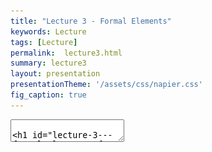 ```yaml
---
title: "Lecture 3 - Formal Elements"
keywords: Lecture
tags: [Lecture]
permalink:  lecture3.html
summary: lecture3
layout: presentation
presentationTheme: '/assets/css/napier.css' 
fig_caption: true
---
```

<section data-markdown data-separator="^\n---\n$" data-separator-vertical="^\n--\n$">
<textarea data-template>

# Lecture 3 - Formal Elements of Games
### SET09121 - Games Engineering

<br><br>
Babis Koniaris
<br>


School of Computing. Edinburgh Napier University


---

# Recommended Reading

Game Design Workshop. 3rd Edition. Fullerton (2014).

- Read Chapter 3 on Formal Elements.

- Physical books in the library & a digital copy through Safari
![GameDesignWorkshopBook](assets/images/gdw_book.jpg)


---

# What are the Formal Elements of Games?

- Fullerton defines eight elements.
 -  Players
 -  Objectives
 -  Procedures
 -  Rules
 -  Resources
 -  Conflict
 -  Boundaries
 -  Outcome

- The Formal Elements help us define games from a design perspective
- ** We can also use these elements to scope the technical features**


---

<!-- .slide: data-background="assets/images/players.jpg" style="background-color: rgba(0, 0, 0, 0.5); color: white; text-align: left; strong { color : #CC002A ;}" -->

- **Players**
- Objectives
- Procedures
- Rules
- Resources
- Conflict
- Boundaries
- Outcome


---

# Players: who plays and why?

- Games are designed for the players.
    - You must consider your game genre and target audience.
- A game should start with an invitation to play. You want to entice the player.
    - Cinemas dim their lights. <!-- .element: class="fragment" -->
    - A book uses a cover. <!-- .element: class="fragment" -->
    - A game has a title screen or introduction video. <!-- .element: class="fragment" -->
- What about the games you play? What made you buy them? <!-- .element: class="fragment" -->


---

# Social Games

- What about a game in an exhibit space? Where is the invitation?

- What happens if people join in without invitation?

- Any examples from games you play?

---

# Player Interaction Patterns

- A **Player Interaction Pattern** helps us define how players play the games.
- There are seven key types: <!-- .element: class="fragment" -->
    - Single-player versus the game. <!-- .element: class="fragment" -->
    - Multiple individual players versus the game. <!-- .element: class="fragment" -->
    - Player versus player. <!-- .element: class="fragment" -->
    - Unilateral competition. <!-- .element: class="fragment" -->
    - Multilateral competition. <!-- .element: class="fragment" -->
    - Cooperative play. <!-- .element: class="fragment" -->
    - Team competition. <!-- .element: class="fragment" -->

---

# Single-player versus the game

- A single player competes against the game system.

![SinglePlayerVersusGame](assets/images/SinglePlayerVersusGame.png)

---

# Multiple individual players versus the game

- Multiple players competes against the game system.
- They do not compete against each other and the action is not directed at other players.

![MultipleIndividualsVsGame](assets/images/MultipleIndividualsVsGame.png)

---

# Player versus player

- Two players directly compete.
- Inside games, the term "Player versus Player" might be used differently.

![PlayerVsPlayer](assets/images/PlayerVsPlayer.png) 

---

# Unilateral competition

- Two or more players compete against one single player.

![UnilateralCompetition](assets/images/UnilateralCompetition.png)

---

# Multilateral competition

- Three or more players compete against each other.

![MultilateralCompetition](assets/images/MultilateralCompetition.png)

---

# Cooperative play.

- Two or more players cooperate against the game system.

![CooperativePlay](assets/images/CooperativePlay.png)

---

# Team competition.

- Two or more groups compete against each other.

![TeamCompetition](assets/images/TeamCompetition.png)

---

# Guess the Interaction Pattern

![image](assets/images/witcher3.jpg)<!-- .element height="40%" width="45%" -->
![image](assets/images/wow.jpg)<!-- .element height="40%" width="45%" -->

![image](assets/images/hearthstone.jpg) <!-- .element height="40%" width="45%" -->
![image](assets/images/overwatch.jpg) <!-- .element height="40%" width="45%" -->


---

# Player Roles

- You need to define what the player's task is in the game.
- Traditional board and card games had everyone with the same role, more or less.
    - Some players had multiple roles -- e.g. Dungeons and Dragons. <!-- .element: class="fragment" -->
- Video games follow this tradition. <!-- .element: class="fragment" -->
    - Again, there are exceptions such as Team Fortress 2, Neverwinter Nights, etc. <!-- .element: class="fragment" -->
- Roles can also be defined by how the players react to the rules and procedures of the game. <!-- .element: class="fragment" -->
    - Players can be collectors, explorers, killers, etc. <!-- .element: class="fragment" -->
    - See Fullerton for further discussion. <!-- .element: class="fragment" -->
    - Consider the type of player that you are aiming for. <!-- .element: class="fragment" -->


---

<!-- .slide: data-background="assets/images/fortnite_win.jpg" style="background-color: rgba(0, 0, 0, 0.5); color: white; text-align: left;" -->

- Players
- ** -- Objectives**
- Procedures
- Rules
- Resources
- Conflict
- Boundaries
- Outcome

---

# Objectives: providing drive and challenge to the player

- Players are the heart of the game experience, objectives drive the experience.
- **Objectives** provide a challenge to the player that should be achievable.
- Objectives also set the overall feel of the game: <!-- .element: class="fragment" -->
    - FPS: killing and survival. <!-- .element: class="fragment" -->
    - RPG: exploration. <!-- .element: class="fragment" -->
- Objectives may also be made up of sub-objectives. <!-- .element: class="fragment" -->
    - Side quests are similar, but normally distinct. <!-- .element: class="fragment" -->



---

# Fullerton: six questions for objectives

- Fullerton poses six questions to help determine the objectives of a game:
    - What are some of the objectives of the games you have played? <!-- .element: class="fragment" -->
    - What impact do these objectives have on the tone of the game? <!-- .element: class="fragment" -->
    - Do certain genres of play lend themselves to certain objectives? <!-- .element: class="fragment" -->
    - What about multiple objectives? <!-- .element: class="fragment" -->
    - Do objectives have to be explicit? <!-- .element: class="fragment" -->
    - What about player determined objectives? <!-- .element: class="fragment" -->
- You should pose these questions to yourself when coming up with your game idea. <!-- .element: class="fragment" -->


---

# Common Objective Types

- Capture  <!-- .element: class="fragment" -->
    - Take or destroy soemthing from the oponent.  <!-- .element: class="fragment" -->
- Chase  <!-- .element: class="fragment" -->
    - Catch an opponunt or elude one.  <!-- .element: class="fragment" -->
- Race <!-- .element: class="fragment" -->
    - Reach the goal before all other players. <!-- .element: class="fragment" -->
- Alignment <!-- .element: class="fragment" -->
    - Arrange pieces in certain configurations or categories. <!-- .element: class="fragment" -->
- Rescue / escape <!-- .element: class="fragment" -->
    - Get a designated unit to safety. <!-- .element: class="fragment" -->
- Forbidden act <!-- .element: class="fragment" -->
    - Try to make other players perform a forbidden action (laughing, say a word, etc.). <!-- .element: class="fragment" -->

---

# Common Objective Types (cont.)

- Construction <!-- .element: class="fragment" -->
    - Build, maintain, and manage objects. <!-- .element: class="fragment" -->
- Exploration <!-- .element: class="fragment" -->
    - Explore different game areas. <!-- .element: class="fragment" -->
- Solution <!-- .element: class="fragment" -->
    - Solve a problem or puzzle. <!-- .element: class="fragment" -->
- Outwit <!-- .element: class="fragment" -->
    - Gain and use knowledge to defeat the other players. <!-- .element: class="fragment" -->

---

# Exercise

- What is the objective in Super Mario Bros?

![SuperMarioBros](assets/images/mario.jpg) <!-- .element height="60%" width="45%" -->

<font size=3>(Source: https://en.wikipedia.org/wiki/File:NES_Super_Mario_Bros.png)</font>

- Saving the princess?
- Reaching the end of the level?
- Jump on enemies?


---


<!-- .slide: data-background="assets/images/ed_controls.png" style="background-color: rgba(0, 0, 0, 0.5); color: white; text-align: left;" -->

- Players
- Objectives
- ** -- Procedures**
- Rules
- Resources
- Conflict
- Boundaries
- Outcome


---

# Procedures: how we interact with and control the game

- **Procedures** describe how we interact with the game world and how we can act within the game world.
- Video games typically define procedures via the input control mechanisms.
- Procedures can be broadly broken down into four categories:
    - Starting actions.
    - Progression of action.
    - Special actions.
    - Resolving actions.

---

# Example: Mario's Jump

- Mario's jump is one of the best examples of a 'simple' procedure <!-- .element: class="fragment" -->
- But it gives a huge amount of freedom and flexibility <!-- .element: class="fragment" -->

<iframe width="560" height="315" src="https://www.youtube.com/embed/7daTGyVZ60I" frameborder="0" allow="accelerometer; autoplay; encrypted-media; gyroscope; picture-in-picture" allowfullscreen></iframe> <!-- .element: class="fragment" -->

---

# System Procedures

- Video games are complex systems.
- Numerous background processes are running in a game.
    - Compare Dungeons and Dragons to a video game RPG.
- Physics, AI, etc. are all procedures within a game.
- The game engine we are developing will feature these background procedures.
- Systems are examined in the next lecture.

![image](assets/images/dnd.jpg) <!-- .element width="40%"  -->
![image](assets/images/neverwinter.jpg) <!-- .element width="40%"  -->


---

<!-- .slide: data-background="assets/images/portal2.jpg" style="background-color: rgba(0, 0, 0, 0.5); color: white; text-align: left;" -->

- Players
- Objectives
- Procedures
- ** -- Rules**
- Resources
- Conflict
- Boundaries
- Outcome

---

# Rules: defining objects and actions

- **Rules** define the objects and their possible actions in the game.

- Fullerton again poses some questions for defining rules: 
    - How do players learn the rules? <!-- .element: class="fragment" -->
    - How are the rules enforced? <!-- .element: class="fragment" -->
    - What kinds of rules work best in certain situations? <!-- .element: class="fragment" -->
    - Are there patterns to rule sets? <!-- .element: class="fragment" -->
    - What can we learn from these patterns? <!-- .element: class="fragment" -->
- Consider the rules for the game you want to develop: <!-- .element: class="fragment" -->
    - Are your game rules obvious, or do you have to provide instructions? <!-- .element: class="fragment" -->
    - Are your rules correct for the type of gameplay experience you are aiming for? <!-- .element: class="fragment" -->

---

# Defining Objects and Actions

- Rules can help us define the game objects within our game world.
    - We will discuss entities next week.
- Consider a shotgun in a FPS:
    - Cost: $500, Damage: 20 <!-- .element: class="fragment" -->
    - Spread: 10, Range: 5 <!-- .element: class="fragment" -->
    - Ammo: 2, Magazine: 12 <!-- .element: class="fragment" -->
- We can directly implement this idea in our game -- it is just an object definition. <!-- .element: class="fragment" -->
- We can also use rules to restrict certain actions for progression purposes. <!-- .element: class="fragment" -->
    - For example: Assassin's Creed series, Batman Arkham series.
- Providing all capabilities at once can confuse and frustrate the player. <!-- .element: class="fragment" -->


---

# Determining Effects

- Rules that trigger events or effects are very useful when
    considering the procedures of our game.
- We can boil down such rules to a collection of `if` statements:
    - `if player’s health == 0 then player dies.`
    - `if player pickup apple; health += 10.`
    - etc.
- It is likely that most of your rules will be effect based.


---

<!-- .slide: data-background="assets/images/blands_inventory.jpg" style="background-color: rgba(0, 0, 0, 0.5); color: white; text-align: left;" -->


- Players
- Objectives
- Procedures
- Rules
- ** -- Resources**
- Conflict
- Boundaries
- Outcome


---

# Resources: providing in-game assets


A **resource** is an asset that provides the player with an advantage, allows the player to reach certain objectives, or allows the player to perform certain procedures.


- Resources are ubiquitous in games:
 - Monopoly has money and property.
 - Command & Conquer has Tiberium.
 - Halo has health, ammunition, and shields.

 ![BorderlandsLootBox](http://lootmaster.weebly.com/uploads/3/8/1/3/38139257/7052736.jpg) <!-- .element height="250px" -->
 ![UThealthPack](assets/images/uthealthpack.jpg) <!-- .element height="250px" -->

---

# Resource Types


**Obvious Resources**

- Lives
- Units
- Health
- Currency
- Inventory
- Special terrain


**Not Obvious Resources**

- Actions
- Power-ups
- Time



---

# List Resources in the Games You Play 

List the five games you have played most recently and list the resources available in each. 

Note any similarities, particularly in games of the same genre.


---

<!-- .slide: data-background="https://i.imgur.com/nAfAZLr.gif" style="background-color: rgba(0, 0, 0, 0.5); color: white; text-align: left;" -->

- Players
- Objectives
- Procedures
- Rules
- Resources
- ** -- Conflict**
- Boundaries
- Outcome


---

# Conflict: the contradiction in objectives, procedures, rules, and resources

- **Conflict** occurs due to the contradiction between the objectives, the procedures, the rules, and the resources.
    - A great example is golf.
    - The objective is simple: put the ball in the hole ...
    - ...but the hole and ball are small ...
    - ...and you can only move the ball with a little stick ...
    - ...and the hole is away over there!
- Conflict increases challenge, which increases the fun.
- Some Conflict examples:
    - Obstacles: physical or conceptual.
    - Opponents: NPCs or other players.
    - Dilemmas: putting real choice in a game.


---

# Conflict

- It is **NOT** just "My players will shoot something".
- How will they shoot the thing?
- What makes it possible?
- What makes it difficult?
- Is there a challenge to it? Where does it come from?

---

<!-- .slide: data-background="https://i.redd.it/opkdxg3ag1my.jpg" style="background-color: rgba(0, 0, 0, 0.5); color: white;" -->


- Players
- Objectives
- Procedures
- Rules
- Resources
- Conflict
- ** -- Boundaries**
- Outcome


---

# Boundaries

- **Boundaries** define where the game is taking place.
- Games exist in a world where the formal elements exist.
    - Sometimes called the magic circle.
- Boundaries can be physical.
    - The normal approach in video games.
    - Screen boundaries, 3D world boundaries, etc. are all examples of this.
- Boundaries can be conceptual.
    - The players make an agreement to stay within the rules of the game.


---

<!-- .slide: data-background="https://i.imgur.com/pS3Pk58.jpg" style="background-color: rgba(0, 0, 0, 0.5); color: white;" -->

- Players
- Objectives
- Procedures
- Rules
- Resources
- Conflict
- Boundaries
- ** -- Outcome**


---

# Outcome

- The **outcome** is the expected payoff from playing the game.
- How do we resolve the objectives that the game sets out?
- What, if any, is the end state of the game?
- Winning is a traditional end point.
    - The game state where one of the winning conditions (objectives) has been met.
- Some games continue without end points.
    - Sim City, Factorio (if you ignore the rocket), The Sims


---

# Summary


---

# Try Describing a Game Using the Formal Elements

- After class, try and describe a game (board, video, or social) using the vocabulary of formal elements.

- Try to go into some real depth: it will help you understand games more.

- Think about the formal elements whenever you play a game. Try and pick apart the individual elements of the game to get a better understanding of how it is put together.


---

# Summary

- **Players**: who is playing our game?
- **Objectives**: what is the goal of playing the game?
- **Procedures**: how is the game played?
- **Rules**: what are the restrictions on how the game is played?
- **Resources**: what assets are available in the game?
- **Conflict**: How do the objectives, procedures, rules, and resources constrain each other?
- **Boundaries**: where is the game played?
- **Outcome**: how is the game resolved?
